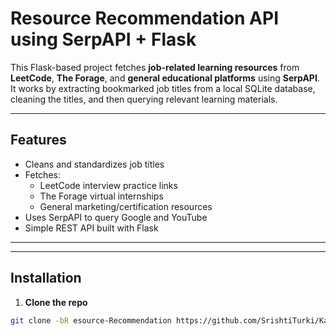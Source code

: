 #  Resource Recommendation API using SerpAPI + Flask

This Flask-based project fetches **job-related learning resources** from **LeetCode**, **The Forage**, and **general educational platforms** using **SerpAPI**. It works by extracting bookmarked job titles from a local SQLite database, cleaning the titles, and then querying relevant learning materials.

---

## Features

- Cleans and standardizes job titles
- Fetches:
  - LeetCode interview practice links
  - The Forage virtual internships
  - General marketing/certification resources
- Uses SerpAPI to query Google and YouTube
- Simple REST API built with Flask

---


---

## Installation

1. **Clone the repo**

```bash
git clone -bR esource-Recommendation https://github.com/SrishtiTurki/Karyatra.git
